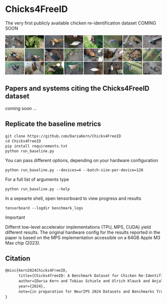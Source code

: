 # Chicks4FreeID
The very first publicly available chicken re-identification dataset
COMING SOON

<img src="./wiki/chickenDataset.png">

## Papers and systems citing the Chicks4FreeID dataset
coming soon ...

## Replicate the baseline metrics

```shell
git clone https://github.com/DariaKern/Chicks4FreeID
cd Chicks4FreeID
pip install requirements.txt
python run_baseline.py
```

You can pass different options, depending on your hardware configuration

```shell
python run_baseline.py --devices=4 --batch-size-per-device=128 
```

For a full list of arguments type

```shell
python run_baseline.py --help
```

In a sepearte shell, open tensorboard to view progress and results

```shell
tensorboard --logdir benchmark_logs
```

> [!IMPORTANT]
> Differnt low-level accelerator implementations (TPU, MPS, CUDA) yield different results. The original hardware config for the results reported in the paper is based on the MPS implementation accessible on a 64GB Apple M3 Max chip (2023).


## Citation
```tex
@misc{kern2024Chicks4FreeID,
      title={Chicks4freeID: A Benchmark Dataset for Chicken Re-Identification}, 
      author={Daria Kern and Tobias Schiele and Ulrich Klauck and Anjali DeSilva and Winfred Ingabire},
      year={2024},
      note={in preparation for NeurIPS 2024 Datasets and Benchmarks Track}
}
```
